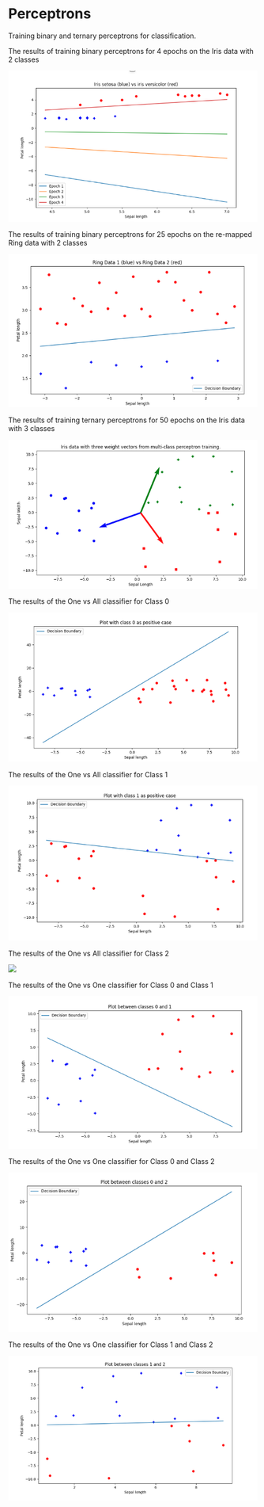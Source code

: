 # Perceptrons
Training binary and ternary perceptrons for classification.





The results of training binary perceptrons for 4 epochs on the Iris data with 2 classes

![](images/BinaryTrainingIris.png)

The results of training binary perceptrons for 25 epochs on the re-mapped Ring data with 2 classes

![](images/BinaryTrainingRing.png)

The results of training ternary perceptrons for 50 epochs on the Iris data with 3 classes

![](images/TernaryTrainingIris.png)


The results of the One vs All classifier for Class 0

![](images/Class0OneVsAll.png)


The results of the One vs All classifier for Class 1

![](images/Class1OneVsAll.png)


The results of the One vs All classifier for Class 2

![](images/Class2OneVsAl.png)


The results of the One vs One classifier for Class 0 and Class 1

![](images/Class0Vs1.png)


The results of the One vs One classifier for Class 0 and Class 2

![](images/Class0Vs2.png)


The results of the One vs One classifier for Class 1 and Class 2

![](images/Class1Vs2.png)
